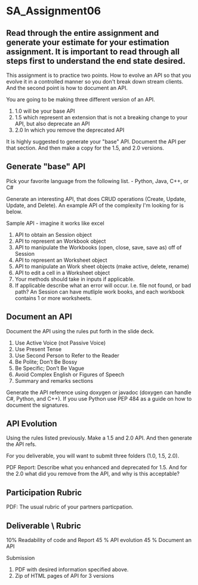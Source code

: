 # SA_Assignment06

## Read through the entire assignment and generate your estimate for your estimation assignment.  It is important to read through all steps first to understand the end state desired.  

This assignment is to practice two points.  How to evolve an API so that you evolve it in a controlled manner so you don't break down stream clients.  And the second point is how to document an API.

You are going to be making three different version of an API.  
1) 1.0 will be your base API
2) 1.5 which represent an extension that is not a breaking change to your API, but also deprecate an API
3) 2.0 In which you remove the deprecated API

It is highly suggested to generate your "base" API.  Document the API per that section. And then make a copy for the 1.5, and 2.0 versions.

## Generate "base" API
Pick your favorite language from the following list. - Python, Java, C++, or C#

Generate an interesting API, that does CRUD operations (Create, Update, Update, and Delete).  An example API of the complexity I'm looking for is below.

Sample API - imagine it works like excel
1) API to obtain an Session object
3) API to represent an Workbook object
2) API to manipulate the Workbooks (open, close, save, save as) off of Session
3) API to represent an Worksheet object
4) API to manipulate an Work sheet objects (make active, delete, rename)
5) API to edit a cell in a Worksheet object
6) Your methods should take in inputs if applicable.
7) If applicable describe what an error will occur.  I.e. file not found, or bad path?
An Session can have mutliple work books, and each workbook contains 1 or more worksheets.

## Document an API

Document the API using the rules put forth in the slide deck.  

1) Use Active Voice (not Passive Voice)
1) Use Present Tense
1) Use Second Person to Refer to the Reader
1) Be Polite; Don’t Be Bossy
1) Be Specific; Don’t Be Vague
1) Avoid Complex English or Figures of Speech
1) Summary and remarks sections

Generate the API reference using doxygen or javadoc (doxygen can handle C#, Python, and C++).  If you use Python use PEP 484 as a guide on how to document the signatures.

## API Evolution

Using the rules listed previously.  Make a 1.5 and 2.0 API.  And then generate the API refs.

For you deliverable, you will want to submit three folders (1.0, 1.5, 2.0).

PDF Report:  Describe what you enhanced and deprecated for 1.5.  And for the 2.0 what did you remove from the API, and why is this acceptable?

## Participation Rubric
PDF:
The usual rubric of your partners particpation.

## Deliverable \ Rubric

10% Readability of code and Report
45 % API evolution
45 % Document an API

Submission
1) PDF with desired information specified above.
2) Zip of HTML pages of API for 3 versions


